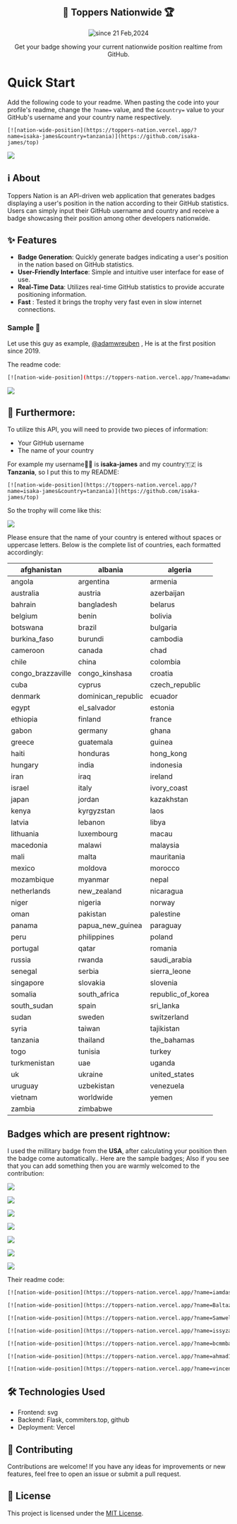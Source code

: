 <p align="center">
  <h2 align="center">🚀 Toppers Nationwide 🏆</h2>
  
  <p align="center">
    <img src="https://komarev.com/ghpvc/?username=toppers-nation&label=project%20views&color=0e75b6&style=flat" alt="since 21 Feb,2024" />
  </p>

<p align="center">
  Get your badge showing your current nationwide position realtime from GitHub.
</p>

</p>

# Quick Start

Add the following code to your readme. When pasting the code into your profile's
readme, change the `?name=` value, and the `&country=` value to your GitHub's username and your country name respectively.

```
[![nation-wide-position](https://toppers-nation.vercel.app/?name=isaka-james&country=tanzania)](https://github.com/isaka-james/top)
```

  <p>
    <a href="https://github.com/isaka-james/top">
      <img src="https://toppers-nation.vercel.app/?name=isaka-james&country=tanzania" />
    </a>
  </p>

## ℹ️ About

Toppers Nation is an API-driven web application that generates badges displaying a user's position in the nation according to their GitHub statistics. Users can simply input their GitHub username and country and receive a badge showcasing their position among other developers nationwide.

## ✨ Features

- **Badge Generation**: Quickly generate badges indicating a user's position in the nation based on GitHub statistics.
- **User-Friendly Interface**: Simple and intuitive user interface for ease of use.
- **Real-Time Data**: Utilizes real-time GitHub statistics to provide accurate positioning information.
- **Fast** : Tested it brings the trophy very fast even in slow internet connections.

### Sample 🦁
Let use this guy as example, [@adamwreuben](https://github.com/adamwreuben) , He is at the first position since 2019.

The readme code:
```bash
[![nation-wide-position](https://toppers-nation.vercel.app/?name=adamwreuben&country=tanzania)](https://github.com/isaka-james/top)
```

  <p style="float: center">
    <a href="https://github.com/isaka-james/top">
      <img src="https://toppers-nation.vercel.app/?name=adamwreuben&country=tanzania" />
    </a>
  </p>


## 📝 Furthermore:

To utilize this API, you will need to provide two pieces of information:

  - Your GitHub username
  - The name of your country

For example my username🤵‍♂️ is **isaka-james** and my country🇹🇿 is **Tanzania**, so I put this to my README:

```
[![nation-wide-position](https://toppers-nation.vercel.app/?name=isaka-james&country=tanzania)](https://github.com/isaka-james/top)
```

So the trophy will come like this:
<p>
    <a href="https://github.com/isaka-james/top">
      <img src="https://toppers-nation.vercel.app/?name=isaka-james&country=tanzania" />
    </a>
</p>
  

Please ensure that the name of your country is entered without spaces or uppercase letters. Below is the complete list of countries, each formatted accordingly:

| afghanistan      | albania          | algeria        |
|------------------|------------------|----------------|
| angola           | argentina        | armenia        |
| australia        | austria          | azerbaijan     |
| bahrain          | bangladesh       | belarus        |
| belgium          | benin            | bolivia        |
| botswana         | brazil           | bulgaria       |
| burkina_faso     | burundi          | cambodia       |
| cameroon         | canada           | chad           |
| chile            | china            | colombia       |
| congo_brazzaville| congo_kinshasa   | croatia        |
| cuba             | cyprus           | czech_republic |
| denmark          | dominican_republic| ecuador       |
| egypt            | el_salvador      | estonia        |
| ethiopia         | finland          | france         |
| gabon            | germany          | ghana          |
| greece           | guatemala        | guinea         |
| haiti            | honduras         | hong_kong      |
| hungary          | india            | indonesia      |
| iran             | iraq             | ireland        |
| israel           | italy            | ivory_coast    |
| japan            | jordan           | kazakhstan     |
| kenya            | kyrgyzstan       | laos           |
| latvia           | lebanon          | libya          |
| lithuania        | luxembourg       | macau          |
| macedonia        | malawi           | malaysia       |
| mali             | malta            | mauritania     |
| mexico           | moldova          | morocco        |
| mozambique       | myanmar          | nepal          |
| netherlands      | new_zealand      | nicaragua      |
| niger            | nigeria          | norway         |
| oman             | pakistan         | palestine      |
| panama           | papua_new_guinea | paraguay       |
| peru             | philippines      | poland         |
| portugal         | qatar            | romania        |
| russia           | rwanda           | saudi_arabia   |
| senegal          | serbia           | sierra_leone   |
| singapore        | slovakia         | slovenia       |
| somalia          | south_africa     | republic_of_korea|
| south_sudan      | spain            | sri_lanka      |
| sudan            | sweden           | switzerland    |
| syria            | taiwan           | tajikistan     |
| tanzania         | thailand         | the_bahamas    |
| togo             | tunisia          | turkey         |
| turkmenistan     | uae              | uganda         |
| uk               | ukraine          | united_states  |
| uruguay          | uzbekistan       | venezuela      |
| vietnam          | worldwide        | yemen          |
| zambia           | zimbabwe         |                |



## Badges which are present rightnow:
I used the millitary badge from the **USA**, after calculating your position then the badge come automatically.. Here are the sample badges; Also if you see that you can add something then you are warmly welcomed to the contribution:
  <p>
    <a href="https://github.com/isaka-james/top">
      <img src="https://toppers-nation.vercel.app/?name=mig1023&country=russia" />
    </a>
  </p>

  <p>
    <a href="https://github.com/isaka-james/top">
      <img src="https://toppers-nation.vercel.app/?name=dr460nf1r3&country=germany" />
    </a>
  </p>

  <p>
    <a href="https://github.com/isaka-james/top">
      <img src="https://toppers-nation.vercel.app/?name=gasman&country=uk" />
    </a>
  </p>

  <p>
    <a href="https://github.com/isaka-james/top">
      <img src="https://toppers-nation.vercel.app/?name=akiomik&country=japan" />
    </a>
  </p>

  <p>
    <a href="https://github.com/isaka-james/top">
      <img src="https://toppers-nation.vercel.app/?name=bcmmbaga&country=tanzania" />
    </a>
  </p>

  <p>
    <a href="https://github.com/isaka-james/top">
      <img src="https://toppers-nation.vercel.app/?name=seanpm2001&country=united_states" />
    </a>
  </p>

  <p>
    <a href="https://github.com/isaka-james/top">
      <img src="https://toppers-nation.vercel.app/?name=vincent-laizer&country=tanzania" />
    </a>
  </p>

Their readme code:
```html
[![nation-wide-position](https://toppers-nation.vercel.app/?name=iamdastani&country=tanzania)](https://github.com/isaka-james/top)

[![nation-wide-position](https://toppers-nation.vercel.app/?name=Baltazar-Christian&country=tanzania)](https://github.com/isaka-james/top)

[![nation-wide-position](https://toppers-nation.vercel.app/?name=Samweli&country=tanzania)](https://github.com/isaka-james/top)

[![nation-wide-position](https://toppers-nation.vercel.app/?name=issyzac&country=tanzania)](https://github.com/isaka-james/top)

[![nation-wide-position](https://toppers-nation.vercel.app/?name=bcmmbaga&country=tanzania)](https://github.com/isaka-james/top)

[![nation-wide-position](https://toppers-nation.vercel.app/?name=ahmad1284&country=tanzania)](https://github.com/isaka-james/top)

[![nation-wide-position](https://toppers-nation.vercel.app/?name=vincent-laizer&country=tanzania)](https://github.com/isaka-james/top)
```

## 🛠️ Technologies Used

- Frontend: svg
- Backend: Flask, commiters.top, github
- Deployment: Vercel

## 🤝 Contributing

Contributions are welcome! If you have any ideas for improvements or new features, feel free to open an issue or submit a pull request.

## 📄 License

This project is licensed under the [MIT License](LICENSE).
